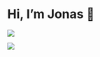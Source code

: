 # Hi, I’m Jonas 👋

![](https://skillicons.dev/icons?i=arch,bash,vscode,css,django,git,nginx,react,github,haskell,html,js,linux,md,neovim,nextjs,nodejs,npm,postgres,py,raspberrypi,react,rust,tailwind,ts&perline=10)

![](https://komarev.com/ghpvc/?username=Ascyii&color=lightgrey)
